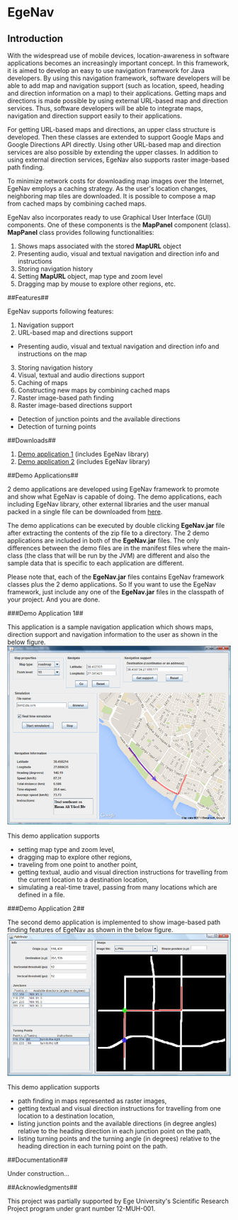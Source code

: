 # EgeNav

## Introduction ##

With the widespread use of mobile devices, location-awareness in software applications becomes an increasingly important concept. In this framework, it is aimed to develop an easy to use navigation framework for Java developers. By using this navigation framework, software developers will be able to add map and navigation support (such as location, speed, heading and direction information on a map) to their applications. Getting maps and directions is made possible by using external URL-based map and direction services. Thus, software developers will be able to integrate maps, navigation and direction support easily to their applications.

For getting URL-based maps and directions, an upper class structure is developed. Then these classes are extended to support Google Maps and Google Directions API directly. Using other URL-based map and direction services are also possible by extending the upper classes. In addition to using external direction services, EgeNav also supports raster image-based path finding.

To minimize network costs for downloading map images over the Internet, EgeNav employs a caching strategy. As the user's location changes, neighboring map tiles are downloaded. It is possible to compose a map from cached maps by combining cached maps.

EgeNav also incorporates ready to use Graphical User Interface (GUI) components. One of these components is the **MapPanel** component (class). **MapPanel** class provides following functionalities:

1. Shows maps associated with the stored **MapURL** object
2. Presenting audio, visual and textual navigation and direction info and instructions
3. Storing navigation history
4. Setting **MapURL** object, map type and zoom level
5. Dragging map by mouse to explore other regions, etc.

##Features##

EgeNav supports following features:

1. Navigation support
2. URL-based map and directions support
  * Presenting audio, visual and textual navigation and direction info and instructions on the map
3. Storing navigation history
4. Visual, textual and audio directions support
5. Caching of maps
6. Constructing new maps by combining cached maps
7. Raster image-based path finding
8. Raster image-based directions support
  * Detection of junction points and the available directions
  * Detection of turning points


##Downloads##

1. [Demo application 1](https://drive.google.com/open?id=0B0jxyO3H3yKHX0pDc05yNEZVZjA) (includes EgeNav library)
2. [Demo application 2](https://drive.google.com/open?id=0B0jxyO3H3yKHMEc2UnRVd1lPZlk) (includes EgeNav library)

##Demo Applications##

2 demo applications are developed using EgeNav framework to promote and show what EgeNav is capable of doing. The demo applications, each including EgeNav library, other external libraries and the user manual packed in a single file can be downloaded from [here](https://drive.google.com/drive/folders/0B0jxyO3H3yKHX19GTTJQVEdkbm8).

The demo applications can be executed by double clicking **EgeNav.jar** file after extracting the contents of the zip file to a directory. The 2 demo applications are included in both of the **EgeNav.jar** files. The only differences between the demo files are in the manifest files where the main-class (the class that will be run by the JVM) are different and also the sample data that is specific to each application are different.

Please note that, each of the **EgeNav.jar** files contains EgeNav framework classes plus the 2 demo applications. So If you want to use the EgeNav framework, just include any one of the **EgeNav.jar** files in the classpath of your project. And you are done.

###Demo Application 1##

This application is a sample navigation application which shows maps, direction support and navigation information to the user as shown in the below figure.
![alt tag](/EgeNav/docs/ss/EgeNav_img1.png)

This demo application supports 
* setting map type and zoom level, 
* dragging map to explore other regions, 
* traveling from one point to another point, 
* getting textual, audio and visual direction instructions for travelling from the current location to a destination location, 
* simulating a real-time travel, passing from many locations which are defined in a file.

###Demo Application 2##

The second demo application is implemented to show image-based path finding features of EgeNav as shown in the below figure.
![alt tag](/EgeNav/docs/ss/EgeNav_img2.png)

This demo application supports 
* path finding in maps represented as raster images, 
* getting textual and visual direction instructions for travelling from one location to a destination location, 
* listing junction points and the available directions (in degree angles) relative to the heading direction in each junction point on the path, 
* listing turning points and the turning angle (in degrees) relative to the heading direction in each turning point on the path.

##Documentation##

Under construction...

##Acknowledgments##

This project was partially supported by Ege University's Scientific Research Project program under grant number 12-MUH-001.
